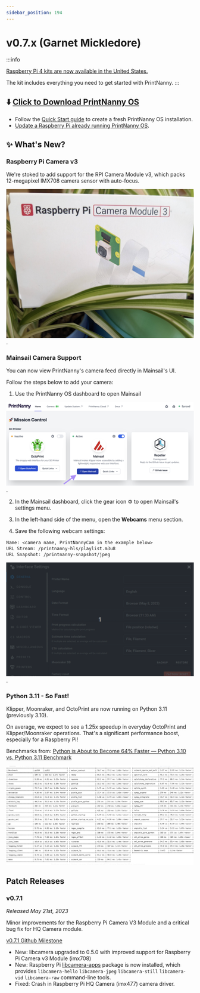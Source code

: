 ```yaml
---
sidebar_position: 194
---
```


# v0.7.x (Garnet Mickledore)

:::info

[Raspberry Pi 4 kits are now available in the United States.](https://printnanny.ai/shop/raspberry-pi-4-kit)

The kit includes everything you need to get started with PrintNanny.
:::

## ⬇️ [Click to Download PrintNanny OS](https://github.com/bitsy-ai/printnanny-os/releases/tag/0.7.1)

* Follow the [Quick Start guide](https://docs.printnanny.ai/docs/category/quick-start/) to create a fresh PrintNanny OS installation.
* [Update a Raspberry Pi already running PrintNanny OS](https://docs.printnanny.ai/docs/update-printnanny-os/).

## ✨ What's New?

### Raspberry Pi Camera v3

We're stoked to add support for the RPI Camera Module v3, which packs 12-megapixel IMX708 camera sensor with auto-focus.

![Raspberry Pi Camera Module v3](./img/v0.7.0/raspberrypi-cam-v3.jpg).


### Mainsail Camera Support

You can now view PrintNanny's camera feed directly in Mainsail's UI.

Follow the steps below to add your camera:

1. Use the PrintNanny OS dashboard to open Mainsail

![Raspberry Pi Camera Module v3](./img/v0.7.0/printnanny-dash-open-mainsail.png).

2. In the Mainsail dashboard, click the gear icon ⚙️ to open Mainsail's settings menu.

3. In the left-hand side of the menu, open the **Webcams** menu section.

4. Save the following webcam settings:

```
Name: <camera name, PrintNannyCam in the example below>
URL Stream: /printnanny-hls/playlist.m3u8
URL Snapshot: /printnanny-snapshot/jpeg
```

![Add PrintNanny camera to Mainsail](./img/v0.7.0/printnanny-cam-mainsail.gif).

### Python 3.11 - So Fast!

Klipper, Moonraker, and OctoPrint are now running on Python 3.11 (previously 3.10).

On average, we expect to see a 1.25x speedup in everyday OctoPrint and Klipper/Moonraker operations. That's a significant performance boost, especially for a Raspberry Pi! 

Benchmarks from: [Python is About to Become 64% Faster — Python 3.10 vs. Python 3.11 Benchmark](https://towardsdatascience.com/python-is-about-to-become-64-faster-python-3-10-vs-python-3-11-benchmark-3a6abcc25b90)

![Python 3.10 vs. Python 3.11 benchmarks](./img/v0.7.0/python3.10-vs-python3.11.png)

## Patch Releases

### v0.7.1

_Released May 21st, 2023_

Minor improvements for the Raspberry Pi Camera V3 Module and a critical bug fix for HQ Camera module.

[v0.7.1 Github Milestone](https://github.com/bitsy-ai/printnanny-os/milestone/13?closed=1)

* New: libcamera upgraded to 0.5.0 with improved support for Raspberry Pi Camera v3 Module (imx708)
* New: Raspberry Pi [libcamera-apps](https://www.raspberrypi.com/documentation/computers/camera_software.html#libcamera-and-libcamera-apps) package is now installed, which provides `libcamera-hello` `libcamera-jpeg` `libcamera-still` `libcamera-vid` `libcamera-raw` command-line tools.
* Fixed: Crash in Raspberry Pi HQ Camera (imx477) camera driver.
